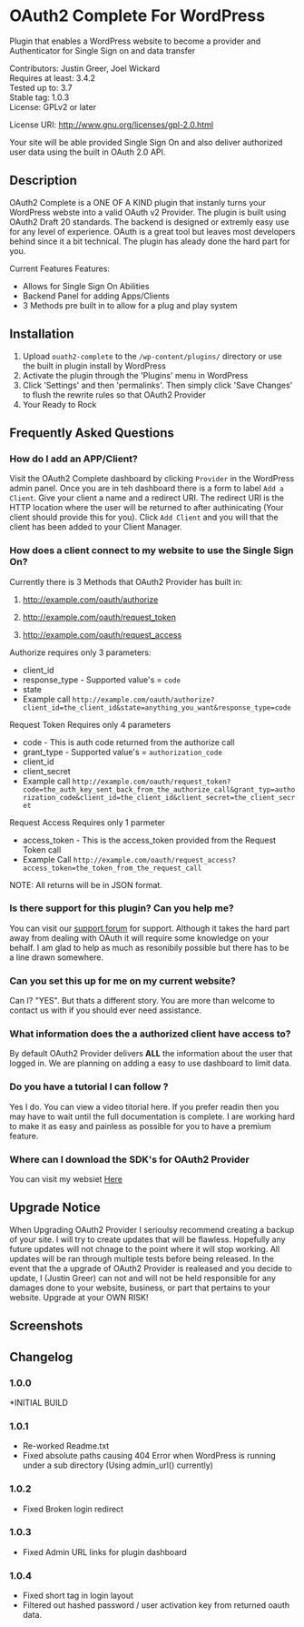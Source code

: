 # OAuth2 Complete For WordPress

Plugin that enables a WordPress website to become a provider and Authenticator for Single Sign on and data transfer 

Contributors: Justin Greer, Joel Wickard  
Requires at least: 3.4.2  
Tested up to: 3.7  
Stable tag: 1.0.3  
License: GPLv2 or later  

License URI: http://www.gnu.org/licenses/gpl-2.0.html

Your site will be able provided Single Sign On and also deliver authorized user data using the built in OAuth 2.0 API.

## Description

OAuth2 Complete is a ONE OF A KIND plugin that instanly turns your WordPress webste into a valid OAuth v2 Provider. The plugin is built using OAuth2 Draft 20 standards. The backend is designed or extremly easy use for any level of experience. OAuth is a great tool but leaves most developers behind since it a bit technical.
The plugin has aleady done the hard part for you.

Current Features Features:

*   Allows for Single Sign On Abilities
*   Backend Panel for adding Apps/Clients
*	3 Methods pre built in to allow for a plug and play system

## Installation

1. Upload `ouath2-complete` to the `/wp-content/plugins/` directory or use the built in plugin install by WordPress
1. Activate the plugin through the 'Plugins' menu in WordPress
1. Click 'Settings' and then 'permalinks'. Then simply click 'Save Changes' to flush the rewrite rules so that OAuth2 Provider
1. Your Ready to Rock

## Frequently Asked Questions

### How do I add an APP/Client?

Visit the OAuth2 Complete dashboard by clicking `Provider` in the WordPress admin panel. Once you are in teh dashboard there is a form to label `Add a Client`. Give your client a name and a redirect URI. The redirect URI is the HTTP location where the user will be returned to after authinicating (Your client should provide this for you). Click `Add Client` and you will that the client has been added to your Client Manager.

### How does a client connect to my website to use the Single Sign On?

Currently there is 3 Methods that OAuth2 Provider has built in:

1. http://example.com/oauth/authorize

1. http://example.com/oauth/request_token

1. http://example.com/oauth/request_access

Authorize requires only 3 parameters:

* client_id
* response_type - Supported value's = `code`
* state
* Example call `http://example.com/oauth/authorize?client_id=the_client_id&state=anything_you_want&response_type=code`

Request Token Requires only 4 parameters

* code - This is auth code returned from the authorize call
* grant_type - Supported value's = `authorization_code`
* client_id
* client_secret
* Example call `http://example.com/oauth/request_token?code=the_auth_key_sent_back_from_the_authorize_call&grant_typ=authorization_code&client_id=the_client_id&client_secret=the_client_secret`

Request Access Requires only 1 parmeter

* access_token - This is the access_token provided from the Request Token call
* Example Call `http://example.com/oauth/request_access?access_token=the_token_from_the_request_call`


NOTE: All returns will be in JSON format.

### Is there support for this plugin? Can you help me?

You can visit our <a href="http://justin-greer.com/forums/forum/wordpress-oauth2-provider-plugin/" title="WordPress OAuth2 Provider Plugin">support forum</a> for support. Although it takes the hard part away from dealing with OAuth it will require some knowledge on your behalf. I am glad to help as much as resonibily possible but there has to be a line drawn somewhere.

### Can you set this up for me on my current website?

Can I? "YES". But thats a different story. You are more than welcome to contact us with if you should ever need assistance.

### What information does the a authorized client have access to?

By default OAuth2 Provider delivers <strong>ALL</strong> the information about the user that logged in. We are planning on adding a easy to use dashboard to limit data.

### Do you have a tutorial I can follow ?

Yes I do. You can view a video titorial here. If you prefer readin then you may have to wait until the full documentation is complete. I are working hard to make it as easy and painless as possible for you to have a premium feature.

### Where can I download the SDK's for OAuth2 Provider

You can visit my websiet <a href="http://justin-greer.com">Here</a>

## Upgrade Notice

When Upgrading OAuth2 Provider I serioulsy recommend creating a backup of your site. I will try to create updates that will be flawless. Hopefully any future updates will not chnage to the point where it will stop working. All updates will be ran through multiple tests before being released. In the event that the a upgrade of OAuth2 Provider is realeased and you decide to update, I (Justin Greer) can not and will not be held responsible for any damages done to your website, business, or part that pertains to your website. Upgrade at your OWN RISK!

## Screenshots

## Changelog

### 1.0.0
*INITIAL BUILD

### 1.0.1
* Re-worked Readme.txt
* Fixed absolute paths causing 404 Error when WordPress is running under a sub directory (Using admin_url() currently)

### 1.0.2 
* Fixed Broken login redirect

### 1.0.3
* Fixed Admin URL links for plugin dashboard

### 1.0.4
* Fixed short tag in login layout
* Filtered out hashed password / user activation key from returned oauth data.
